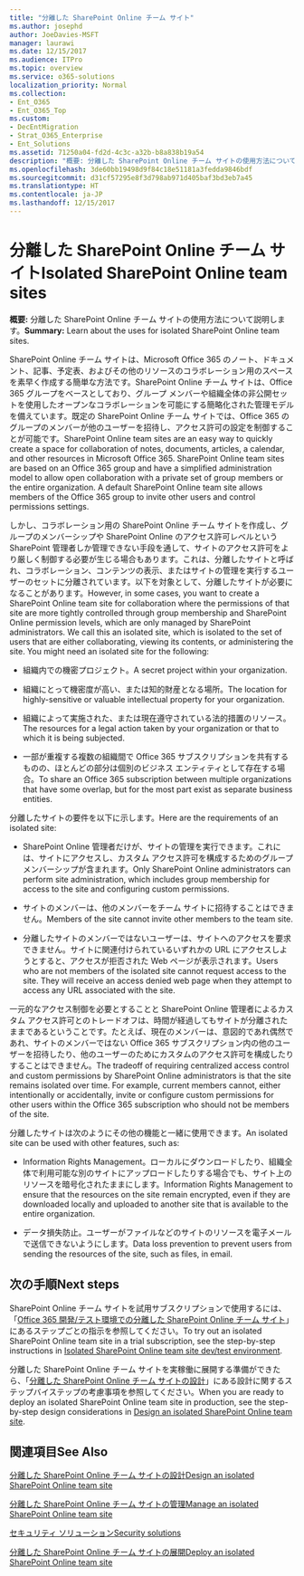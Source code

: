 ```yaml
---
title: "分離した SharePoint Online チーム サイト"
ms.author: josephd
author: JoeDavies-MSFT
manager: laurawi
ms.date: 12/15/2017
ms.audience: ITPro
ms.topic: overview
ms.service: o365-solutions
localization_priority: Normal
ms.collection:
- Ent_O365
- Ent_O365_Top
ms.custom:
- DecEntMigration
- Strat_O365_Enterprise
- Ent_Solutions
ms.assetid: 71250a04-fd2d-4c3c-a32b-b8a838b19a54
description: "概要: 分離した SharePoint Online チーム サイトの使用方法について説明します。"
ms.openlocfilehash: 3de60bb19498d9f84c18e51181a3fedda9846bdf
ms.sourcegitcommit: d31cf57295e8f3d798ab971d405baf3bd3eb7a45
ms.translationtype: HT
ms.contentlocale: ja-JP
ms.lasthandoff: 12/15/2017
---
```

# <a name="isolated-sharepoint-online-team-sites"></a><span data-ttu-id="144c3-103">分離した SharePoint Online チーム サイト</span><span class="sxs-lookup"><span data-stu-id="144c3-103">Isolated SharePoint Online team sites</span></span>

 <span data-ttu-id="144c3-104">**概要:** 分離した SharePoint Online チーム サイトの使用方法について説明します。</span><span class="sxs-lookup"><span data-stu-id="144c3-104">**Summary:** Learn about the uses for isolated SharePoint Online team sites.</span></span>
  
<span data-ttu-id="144c3-p101">SharePoint Online チーム サイトは、Microsoft Office 365 のノート、ドキュメント、記事、予定表、およびその他のリソースのコラボレーション用のスペースを素早く作成する簡単な方法です。SharePoint Online チーム サイトは、Office 365 グループをベースとしており、グループ メンバーや組織全体の非公開セットを使用したオープンなコラボレーションを可能にする簡略化された管理モデルを備えています。既定の SharePoint Online チーム サイトでは、Office 365 のグループのメンバーが他のユーザーを招待し、アクセス許可の設定を制御することが可能です。</span><span class="sxs-lookup"><span data-stu-id="144c3-p101">SharePoint Online team sites are an easy way to quickly create a space for collaboration of notes, documents, articles, a calendar, and other resources in Microsoft Office 365. SharePoint Online team sites are based on an Office 365 group and have a simplified administration model to allow open collaboration with a private set of group members or the entire organization. A default SharePoint Online team site allows members of the Office 365 group to invite other users and control permissions settings.</span></span>
  
<span data-ttu-id="144c3-p102">しかし、コラボレーション用の SharePoint Online チーム サイトを作成し、グループのメンバーシップや SharePoint Online のアクセス許可レベルという SharePoint 管理者しか管理できない手段を通して、サイトのアクセス許可をより厳しく制御する必要が生じる場合もあります。これは、分離したサイトと呼ばれ、コラボレーション、コンテンツの表示、またはサイトの管理を実行するユーザーのセットに分離されています。以下を対象として、分離したサイトが必要になることがあります。</span><span class="sxs-lookup"><span data-stu-id="144c3-p102">However, in some cases, you want to create a SharePoint Online team site for collaboration where the permissions of that site are more tightly controlled through group membership and SharePoint Online permission levels, which are only managed by SharePoint administrators. We call this an isolated site, which is isolated to the set of users that are either collaborating, viewing its contents, or administering the site. You might need an isolated site for the following:</span></span>
  
- <span data-ttu-id="144c3-111">組織内での機密プロジェクト。</span><span class="sxs-lookup"><span data-stu-id="144c3-111">A secret project within your organization.</span></span>
    
- <span data-ttu-id="144c3-112">組織にとって機密度が高い、または知的財産となる場所。</span><span class="sxs-lookup"><span data-stu-id="144c3-112">The location for highly-sensitive or valuable intellectual property for your organization.</span></span>
    
- <span data-ttu-id="144c3-113">組織によって実施された、または現在遵守されている法的措置のリソース。</span><span class="sxs-lookup"><span data-stu-id="144c3-113">The resources for a legal action taken by your organization or that to which it is being subjected.</span></span>
    
- <span data-ttu-id="144c3-114">一部が重複する複数の組織間で Office 365 サブスクリプションを共有するものの、ほとんどの部分は個別のビジネス エンティティとして存在する場合。</span><span class="sxs-lookup"><span data-stu-id="144c3-114">To share an Office 365 subscription between multiple organizations that have some overlap, but for the most part exist as separate business entities.</span></span>
    
<span data-ttu-id="144c3-115">分離したサイトの要件を以下に示します。</span><span class="sxs-lookup"><span data-stu-id="144c3-115">Here are the requirements of an isolated site:</span></span>
  
- <span data-ttu-id="144c3-116">SharePoint Online 管理者だけが、サイトの管理を実行できます。これには、サイトにアクセスし、カスタム アクセス許可を構成するためのグループ メンバーシップが含まれます。</span><span class="sxs-lookup"><span data-stu-id="144c3-116">Only SharePoint Online administrators can perform site administration, which includes group membership for access to the site and configuring custom permissions.</span></span>
    
- <span data-ttu-id="144c3-117">サイトのメンバーは、他のメンバーをチーム サイトに招待することはできません。</span><span class="sxs-lookup"><span data-stu-id="144c3-117">Members of the site cannot invite other members to the team site.</span></span>
    
- <span data-ttu-id="144c3-p103">分離したサイトのメンバーではないユーザーは、サイトへのアクセスを要求できません。サイトに関連付けられているいずれかの URL にアクセスしようとすると、アクセスが拒否された Web ページが表示されます。</span><span class="sxs-lookup"><span data-stu-id="144c3-p103">Users who are not members of the isolated site cannot request access to the site. They will receive an access denied web page when they attempt to access any URL associated with the site.</span></span>
    
<span data-ttu-id="144c3-p104">一元的なアクセス制御を必要とすることと SharePoint Online 管理者によるカスタム アクセス許可とのトレードオフは、時間が経過してもサイトが分離されたままであるということです。たとえば、現在のメンバーは、意図的であれ偶然であれ、サイトのメンバーではない Office 365 サブスクリプション内の他のユーザーを招待したり、他のユーザーのためにカスタムのアクセス許可を構成したりすることはできません。</span><span class="sxs-lookup"><span data-stu-id="144c3-p104">The tradeoff of requiring centralized access control and custom permissions by SharePoint Online administrators is that the site remains isolated over time. For example, current members cannot, either intentionally or accidentally, invite or configure custom permissions for other users within the Office 365 subscription who should not be members of the site.</span></span>
  
<span data-ttu-id="144c3-122">分離したサイトは次のようにその他の機能と一緒に使用できます。</span><span class="sxs-lookup"><span data-stu-id="144c3-122">An isolated site can be used with other features, such as:</span></span>
  
- <span data-ttu-id="144c3-123">Information Rights Management。ローカルにダウンロードしたり、組織全体で利用可能な別のサイトにアップロードしたりする場合でも、サイト上のリソースを暗号化されたままにします。</span><span class="sxs-lookup"><span data-stu-id="144c3-123">Information Rights Management to ensure that the resources on the site remain encrypted, even if they are downloaded locally and uploaded to another site that is available to the entire organization.</span></span>
    
- <span data-ttu-id="144c3-124">データ損失防止。ユーザーがファイルなどのサイトのリソースを電子メールで送信できないようにします。</span><span class="sxs-lookup"><span data-stu-id="144c3-124">Data loss prevention to prevent users from sending the resources of the site, such as files, in email.</span></span>
    
## <a name="next-steps"></a><span data-ttu-id="144c3-125">次の手順</span><span class="sxs-lookup"><span data-stu-id="144c3-125">Next steps</span></span>

<span data-ttu-id="144c3-126">SharePoint Online チーム サイトを試用サブスクリプションで使用するには、「[Office 365 開発/テスト環境での分離した SharePoint Online チーム サイト](isolated-sharepoint-online-team-site-dev-test-environment.md)」にあるステップごとの指示を参照してください。</span><span class="sxs-lookup"><span data-stu-id="144c3-126">To try out an isolated SharePoint Online team site in a trial subscription, see the step-by-step instructions in [Isolated SharePoint Online team site dev/test environment](isolated-sharepoint-online-team-site-dev-test-environment.md).</span></span>
  
<span data-ttu-id="144c3-127">分離した SharePoint Online チーム サイトを実稼働に展開する準備ができたら、「[分離した SharePoint Online チーム サイトの設計](design-an-isolated-sharepoint-online-team-site.md)」にある設計に関するステップバイステップの考慮事項を参照してください。</span><span class="sxs-lookup"><span data-stu-id="144c3-127">When you are ready to deploy an isolated SharePoint Online team site in production, see the step-by-step design considerations in [Design an isolated SharePoint Online team site](design-an-isolated-sharepoint-online-team-site.md).</span></span>
  
## <a name="see-also"></a><span data-ttu-id="144c3-128">関連項目</span><span class="sxs-lookup"><span data-stu-id="144c3-128">See Also</span></span>

[<span data-ttu-id="144c3-129">分離した SharePoint Online チーム サイトの設計</span><span class="sxs-lookup"><span data-stu-id="144c3-129">Design an isolated SharePoint Online team site</span></span>](design-an-isolated-sharepoint-online-team-site.md)
  
[<span data-ttu-id="144c3-130">分離した SharePoint Online チーム サイトの管理</span><span class="sxs-lookup"><span data-stu-id="144c3-130">Manage an isolated SharePoint Online team site</span></span>](manage-an-isolated-sharepoint-online-team-site.md)
  
[<span data-ttu-id="144c3-131">セキュリティ ソリューション</span><span class="sxs-lookup"><span data-stu-id="144c3-131">Security solutions</span></span>](security-solutions.md)

[<span data-ttu-id="144c3-132">分離した SharePoint Online チーム サイトの展開</span><span class="sxs-lookup"><span data-stu-id="144c3-132">Deploy an isolated SharePoint Online team site</span></span>](deploy-an-isolated-sharepoint-online-team-site.md)


